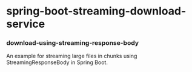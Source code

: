 # spring-boot-streaming-download-service
### download-using-streaming-response-body
An example for streaming large files in chunks using StreamingResponseBody in Spring Boot.
